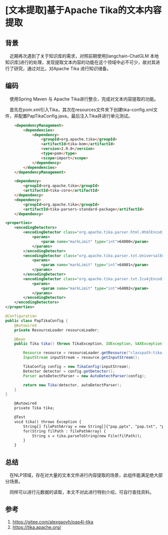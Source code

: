 # [文本提取]基于Apache Tika的文本内容提取

## 背景

&ensp;&ensp;近期再次遇到了关于知识库的需求，对照前期使用[langchain-ChatGLM 本地知识库]进行的处理，发现提取文本内容的功能在这个领域中必不可少，故对其进行了研究，通过对比，对Apache Tika 进行知识储备。

## 编码

&ensp;&ensp;使用Spring Maven 与 Apache Tika进行整合，完成对文本内容提取的功能。

&ensp;&ensp;首先在pom.xml引入Tika，其次在resources文件夹下创建tika-config.xml文件，并配置PapTikaConfig.java，最后注入Tika并进行单元测试。

```html
    <dependencyManagement>
        <dependencies>
            <dependency>
                <groupId>org.apache.tika</groupId>
                <artifactId>tika-bom</artifactId>
                <version>2.9.0</version>
                <type>pom</type>
                <scope>import</scope>
            </dependency>
        </dependencies>
    </dependencyManagement>

    <dependency>
        <groupId>org.apache.tika</groupId>
        <artifactId>tika-core</artifactId>
    </dependency>
    <dependency>
        <groupId>org.apache.tika</groupId>
        <artifactId>tika-parsers-standard-package</artifactId>
    </dependency>
```

```xml
<properties>
    <encodingDetectors>
        <encodingDetector class="org.apache.tika.parser.html.HtmlEncodingDetector">
            <params>
                <param name="markLimit" type="int">64000</param>
            </params>
        </encodingDetector>
        <encodingDetector class="org.apache.tika.parser.txt.UniversalEncodingDetector">
            <params>
                <param name="markLimit" type="int">64001</param>
            </params>
        </encodingDetector>
        <encodingDetector class="org.apache.tika.parser.txt.Icu4jEncodingDetector">
            <params>
                <param name="markLimit" type="int">64002</param>
            </params>
        </encodingDetector>
    </encodingDetectors>
</properties>

```

```java
@Configuration
public class PapTikaConfig {
    @Autowired
    private ResourceLoader resourceLoader;

    @Bean
    public Tika tika() throws TikaException, IOException, SAXException {

        Resource resource = resourceLoader.getResource("classpath:tika-config.xml");
        InputStream inputStream = resource.getInputStream();

        TikaConfig config = new TikaConfig(inputStream);
        Detector detector = config.getDetector();
        Parser autoDetectParser = new AutoDetectParser(config);

        return new Tika(detector, autoDetectParser);
    }
}
```

```html
    @Autowired
    private Tika tika;

    @Test
    void tika() throws Exception {
        String[] filePathArray = new String[]{"pap.pptx", "pap.txt", "pap.xlsx", "pap.docx", "pap.pdf"};
        for(String filPath : filePathArray) {
            String s = tika.parseToString(new File(filPath));
        }
    }
```

## 总结

&ensp;&ensp;在NLP领域，存在对大量的文本文件进行内容提取的场景，此组件能满足绝大部分场景。

&ensp;&ensp;同样可以进行元数据的读取，本文不对此进行特别介绍，可自行查找资料。

## 参考

1. https://gitee.com/alexgaoyh/pap4j-tika
2. https://tika.apache.org/
